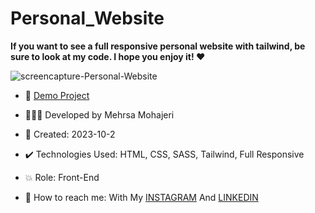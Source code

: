# Personal_Website

**If you want to see a full responsive personal website with tailwind, be sure to look at my code. I hope you enjoy it! ♥️**       

![screencapture-Personal-Website](https://github.com/user-attachments/assets/330c7058-a5f9-4d40-8eaa-6c118035376a)


- 🔗 [Demo Project](https://mehrsamohajeri.github.io/Personal_Website/)
  
- 👩🏻‍💻 Developed by Mehrsa Mohajeri 

- 📆 Created: 2023-10-2

- ✔️ Technologies Used: HTML, CSS, SASS, Tailwind, Full Responsive

- 💥 Role: Front-End

- 📲 How to reach me: With My [INSTAGRAM](https://www.instagram.com/mehrsa_mohajeri_developer/profilecard/?igsh=MTJ5NHBwNGVja2ZlNw%3D%3D) And [LINKEDIN](https://www.linkedin.com/in/mehrsamohajeri)
